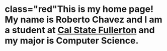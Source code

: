 <h1><strong>class="red"This is my home page! My name is Roberto Chavez and I am a student at <a href='http://www.fullerton.edu/'>Cal State Fullerton</a> and my major is Computer Science.</strong></h1>
<style>
mark{
    color:red;
}
</style>
